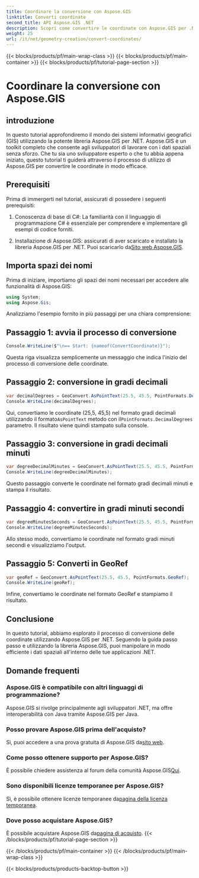 ```yaml
---
title: Coordinare la conversione con Aspose.GIS
linktitle: Converti coordinate
second_title: API Aspose.GIS .NET
description: Scopri come convertire le coordinate con Aspose.GIS per .NET. Guida passo passo, prerequisiti e domande frequenti forniti.
weight: 25
url: /it/net/geometry-creation/convert-coordinates/
---
```


{{< blocks/products/pf/main-wrap-class >}}
{{< blocks/products/pf/main-container >}}
{{< blocks/products/pf/tutorial-page-section >}}

# Coordinare la conversione con Aspose.GIS

## introduzione
In questo tutorial approfondiremo il mondo dei sistemi informativi geografici (GIS) utilizzando la potente libreria Aspose.GIS per .NET. Aspose.GIS è un toolkit completo che consente agli sviluppatori di lavorare con i dati spaziali senza sforzo. Che tu sia uno sviluppatore esperto o che tu abbia appena iniziato, questo tutorial ti guiderà attraverso il processo di utilizzo di Aspose.GIS per convertire le coordinate in modo efficace.
## Prerequisiti
Prima di immergerti nel tutorial, assicurati di possedere i seguenti prerequisiti:
1. Conoscenza di base di C#: La familiarità con il linguaggio di programmazione C# è essenziale per comprendere e implementare gli esempi di codice forniti.
  
2.  Installazione di Aspose.GIS: assicurati di aver scaricato e installato la libreria Aspose.GIS per .NET. Puoi scaricarlo da[Sito web Aspose.GIS](https://releases.aspose.com/gis/net/).

## Importa spazi dei nomi
Prima di iniziare, importiamo gli spazi dei nomi necessari per accedere alle funzionalità di Aspose.GIS:
```csharp
using System;
using Aspose.Gis;
```

Analizziamo l'esempio fornito in più passaggi per una chiara comprensione:
## Passaggio 1: avvia il processo di conversione
```csharp
Console.WriteLine($"\n== Start: {nameof(ConvertCoordinate)}");
```
Questa riga visualizza semplicemente un messaggio che indica l'inizio del processo di conversione delle coordinate.
## Passaggio 2: conversione in gradi decimali
```csharp
var decimalDegrees = GeoConvert.AsPointText(25.5, 45.5, PointFormats.DecimalDegrees);
Console.WriteLine(decimalDegrees);
```
 Qui, convertiamo le coordinate (25,5, 45,5) nel formato gradi decimali utilizzando il formato`AsPointText` metodo con il`PointFormats.DecimalDegrees` parametro. Il risultato viene quindi stampato sulla console.
## Passaggio 3: conversione in gradi decimali minuti
```csharp
var degreeDecimalMinutes = GeoConvert.AsPointText(25.5, 45.5, PointFormats.DegreeDecimalMinutes);
Console.WriteLine(degreeDecimalMinutes);
```
Questo passaggio converte le coordinate nel formato gradi decimali minuti e stampa il risultato.
## Passaggio 4: convertire in gradi minuti secondi
```csharp
var degreeMinutesSeconds = GeoConvert.AsPointText(25.5, 45.5, PointFormats.DegreeMinutesSeconds);
Console.WriteLine(degreeMinutesSeconds);
```
Allo stesso modo, convertiamo le coordinate nel formato gradi minuti secondi e visualizziamo l'output.
## Passaggio 5: Converti in GeoRef
```csharp
var geoRef = GeoConvert.AsPointText(25.5, 45.5, PointFormats.GeoRef);
Console.WriteLine(geoRef);
```
Infine, convertiamo le coordinate nel formato GeoRef e stampiamo il risultato.

## Conclusione
In questo tutorial, abbiamo esplorato il processo di conversione delle coordinate utilizzando Aspose.GIS per .NET. Seguendo la guida passo passo e utilizzando la libreria Aspose.GIS, puoi manipolare in modo efficiente i dati spaziali all'interno delle tue applicazioni .NET.
## Domande frequenti
### Aspose.GIS è compatibile con altri linguaggi di programmazione?
Aspose.GIS si rivolge principalmente agli sviluppatori .NET, ma offre interoperabilità con Java tramite Aspose.GIS per Java.
### Posso provare Aspose.GIS prima dell'acquisto?
 Sì, puoi accedere a una prova gratuita di Aspose.GIS da[sito web](https://releases.aspose.com/).
### Come posso ottenere supporto per Aspose.GIS?
 È possibile chiedere assistenza al forum della comunità Aspose.GIS[Qui](https://forum.aspose.com/c/gis/33).
### Sono disponibili licenze temporanee per Aspose.GIS?
 Sì, è possibile ottenere licenze temporanee da[pagina della licenza temporanea](https://purchase.aspose.com/temporary-license/).
### Dove posso acquistare Aspose.GIS?
 È possibile acquistare Aspose.GIS da[pagina di acquisto](https://purchase.aspose.com/buy).
{{< /blocks/products/pf/tutorial-page-section >}}

{{< /blocks/products/pf/main-container >}}
{{< /blocks/products/pf/main-wrap-class >}}

{{< blocks/products/products-backtop-button >}}
